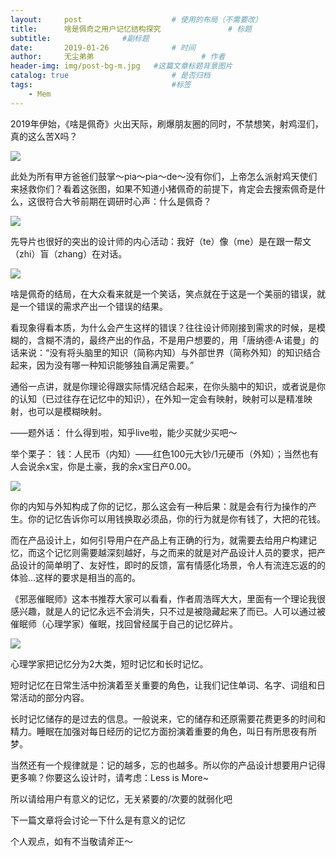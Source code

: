 ```yaml
---
layout:     post   				    # 使用的布局（不需要改）
title:      啥是佩奇之用户记忆结构探究 				# 标题
subtitle:                #副标题
date:       2019-01-26 				# 时间
author:     无尘弟弟 						# 作者
header-img: img/post-bg-m.jpg 	#这篇文章标题背景图片
catalog: true 						# 是否归档
tags:								#标签
    - Mem
---
```



2019年伊始，《啥是佩奇》火出天际，刷爆朋友圈的同时，不禁想笑，射鸡湿们，真的这么苦X吗？

![](https://mmbiz.qpic.cn/mmbiz_png/YibHYKZKrJDGL7UeWveEXibmYtUgGibaeFJNe5VzA5YxHibRq5Sv7ibZnU9XjCuP0A5KrmhpHj0t5e2m4mWcTpmejicg/640?wx_fmt=png&tp=webp&wxfrom=5&wx_lazy=1&wx_co=1)

此处为所有甲方爸爸们鼓掌～pia～pia～de～没有你们，上帝怎么派射鸡天使们来拯救你们？看着这张图，如果不知道小猪佩奇的前提下，肯定会去搜索佩奇是什么，这很符合大爷前期在调研时心声：什么是佩奇？

![](https://mmbiz.qpic.cn/mmbiz_jpg/YibHYKZKrJDGL7UeWveEXibmYtUgGibaeFJb9kOm1b5Yrd9NYq8h20JtTytDPNpXjeUUoAPC1p9pPydjiczvBC26hQ/640?wx_fmt=jpeg&tp=webp&wxfrom=5&wx_lazy=1&wx_co=1)

先导片也很好的突出的设计师的内心活动：我好（te）像（me）是在跟一帮文（zhi）盲（zhang）在对话。

![](https://mmbiz.qpic.cn/mmbiz_png/YibHYKZKrJDGL7UeWveEXibmYtUgGibaeFJg7P1modsVrMbZliaqarlyKIrZDzPtxyhKsKCNlZnxVvjJJr9RKxXJ9A/640?wx_fmt=png&tp=webp&wxfrom=5&wx_lazy=1&wx_co=1)

啥是佩奇的结局，在大众看来就是一个笑话，笑点就在于这是一个美丽的错误，就是一个错误的需求产出一个错误的结果。

看现象得看本质，为什么会产生这样的错误？往往设计师刚接到需求的时候，是模糊的，含糊不清的，最终产出的作品，不是用户想要的，用「唐纳德·A·诺曼」的话来说：“没有将头脑里的知识（简称内知）与外部世界（简称外知）的知识结合起来，因为没有哪一种知识能够独自满足需要。”

通俗一点讲，就是你理论得跟实际情况结合起来，在你头脑中的知识，或者说是你的认知（已过往存在记忆中的知识），在外知一定会有映射，映射可以是精准映射，也可以是模糊映射。

——题外话：
什么得到啦，知乎live啦，能少买就少买吧～

举个栗子：
钱：人民币（内知）——红色100元大钞/1元硬币（外知）；当然也有人会说余x宝，你是土豪，我的余x宝日产0.00。

![](https://mmbiz.qpic.cn/mmbiz_jpg/YibHYKZKrJDGL7UeWveEXibmYtUgGibaeFJtPw1QWM3b6QV8P3vMsEVkn2pOdJDJib4UcqwNicf3ib9Ehx9EhwiboQJNQ/640?wx_fmt=jpeg&tp=webp&wxfrom=5&wx_lazy=1&wx_co=1)

你的内知与外知构成了你的记忆，那么这会有一种后果：就是会有行为操作的产生。你的记忆告诉你可以用钱换取必须品，你的行为就是你有钱了，大把的花钱。

而在产品设计上，如何引导用户在产品上有正确的行为，就需要去给用户构建记忆，而这个记忆则需要越深刻越好，与之而来的就是对产品设计人员的要求，把产品设计的简单明了、友好性，即时的反馈，富有情感化场景，令人有流连忘返的的体验...这样的要求是相当的高的。

《邪恶催眠师》这本书推荐大家可以看看，作者周浩晖大大，里面有一个理论我很感兴趣，就是人的记忆永远不会消失，只不过是被隐藏起来了而已。人可以通过被催眠师（心理学家）催眠，找回曾经属于自己的记忆碎片。

![](https://mmbiz.qpic.cn/mmbiz_jpg/YibHYKZKrJDGL7UeWveEXibmYtUgGibaeFJYibpkCfedrB3kQN7KG7lnvfzx2Fw0miaEvWdNMNBzBLTpJeibnoGZPP8Q/640?wx_fmt=jpeg&tp=webp&wxfrom=5&wx_lazy=1&wx_co=1)

心理学家把记忆分为2大类，短时记忆和长时记忆。

短时记忆在日常生活中扮演着至关重要的角色，让我们记住单词、名字、词组和日常活动的部分内容。

长时记忆储存的是过去的信息。一般说来，它的储存和还原需要花费更多的时间和精力。睡眠在加强对每日经历的记忆方面扮演着重要的角色，叫日有所思夜有所梦。

当然还有一个规律就是：记的越多，忘的也越多。所以你的产品设计想要用户记得更多嘛？你要这么设计时，请考虑：Less is More~

所以请给用户有意义的记忆，无关紧要的/次要的就弱化吧

下一篇文章将会讨论一下什么是有意义的记忆

个人观点，如有不当敬请斧正～


